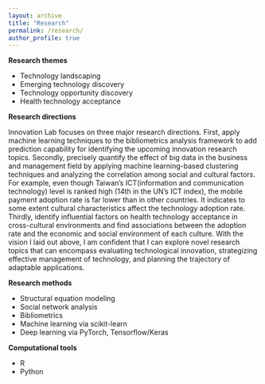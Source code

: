 ```yaml
---
layout: archive
title: "Research"
permalink: /research/
author_profile: true
---
```


__Research themes__

- Technology landscaping
- Emerging technology discovery
- Technology opportunity discovery
- Health technology acceptance

__Research directions__

Innovation Lab focuses on three major research directions. First, apply machine learning techniques to the bibliometrics analysis framework to add prediction capability for identifying the upcoming innovation research topics. Secondly, precisely quantify the effect of big data in the business and management field by applying machine learning-based clustering techniques and analyzing the correlation among social and cultural factors. For example, even though Taiwan’s ICT(information and communication technology) level is ranked high (14th in the UN’s ICT index), the mobile payment adoption rate is far lower than in other countries. It indicates to some extent cultural characteristics affect the technology adoption rate. Thirdly, identify influential factors on health technology acceptance in cross-cultural environments and find associations between the adoption rate and the economic and social environment of each culture. With the vision I laid out above, I am confident that I can explore novel research topics that can encompass evaluating technological innovation, strategizing effective management of technology, and planning the trajectory of adaptable applications.

__Research methods__

- Structural equation modeling
- Social network analysis
- Bibliometrics
- Machine learning via scikit-learn
- Deep learning via PyTorch, Tensorflow/Keras

__Computational tools__

- R
- Python
